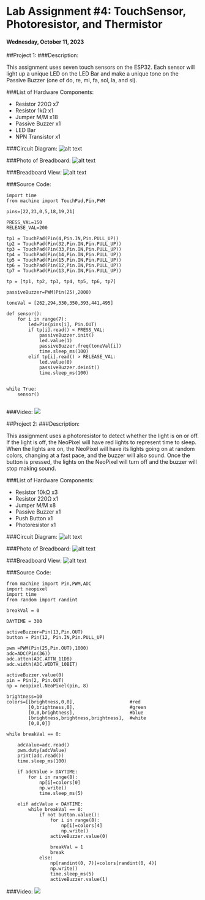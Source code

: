 # Lab Assignment #4: TouchSensor, Photoresistor, and Thermistor

#### Wednesday, October 11, 2023

##Project 1:
###Description:

This assignment uses seven touch sensors on the ESP32. Each sensor will light up a unique LED on the LED Bar and make a unique tone on the Passive Buzzer (one of do, re, mi, fa, sol, la, and si).

###List of Hardware Components:
- Resistor 220Ω x7
- Resistor 1kΩ x1
- Jumper M/M x18
- Passive Buzzer x1
- LED Bar
- NPN Transistor x1

###Circuit Diagram: ![alt text](https://github.com/JacobLoewen/Python-Physical-Computing-Photos/blob/main/L4P1_CircuitDiagram.png?raw=true)

###Photo of Breadboard: ![alt text](https://github.com/JacobLoewen/Python-Physical-Computing-Photos/blob/main/L4P1_photo.jpg?raw=true)

###Breadboard View: ![alt text](https://github.com/JacobLoewen/Python-Physical-Computing-Photos/blob/main/L4P1_BreadboardView.png?raw=true)

###Source Code:

```
import time
from machine import TouchPad,Pin,PWM

pins=[22,23,0,5,18,19,21]

PRESS_VAL=150
RELEASE_VAL=200

tp1 = TouchPad(Pin(4,Pin.IN,Pin.PULL_UP))
tp2 = TouchPad(Pin(32,Pin.IN,Pin.PULL_UP))
tp3 = TouchPad(Pin(33,Pin.IN,Pin.PULL_UP))
tp4 = TouchPad(Pin(14,Pin.IN,Pin.PULL_UP))
tp5 = TouchPad(Pin(15,Pin.IN,Pin.PULL_UP))
tp6 = TouchPad(Pin(12,Pin.IN,Pin.PULL_UP))
tp7 = TouchPad(Pin(13,Pin.IN,Pin.PULL_UP))

tp = [tp1, tp2, tp3, tp4, tp5, tp6, tp7]

passiveBuzzer=PWM(Pin(25),2000)

toneVal = [262,294,330,350,393,441,495]

def sensor():
    for i in range(7):
        led=Pin(pins[i], Pin.OUT)
        if tp[i].read() < PRESS_VAL:
            passiveBuzzer.init()
            led.value(1)
            passiveBuzzer.freq(toneVal[i])
            time.sleep_ms(100)
        elif tp[i].read() > RELEASE_VAL:
            led.value(0)
            passiveBuzzer.deinit()
            time.sleep_ms(100)
        
            
while True:
    sensor()


```

###Video: 
[![](https://markdown-videos-api.jorgenkh.no/youtube/9CZxZHQrxV4)](https://youtube.com/shorts/9CZxZHQrxV4)


##Project 2:
###Description:

This assignment uses a photoresistor to detect whether the light is on or off. If the light is off, the NeoPixel will have red lights to represent time to sleep. When the lights are on, the NeoPixel will have its lights going on at random colors, changing at a fast pace, and the buzzer will also sound. Once the button is pressed, the lights on the NeoPixel will turn off and the buzzer will stop making sound.

###List of Hardware Components:
- Resistor 10kΩ x3
- Resistor 220Ω x1
- Jumper M/M x8
- Passive Buzzer x1
- Push Button x1
- Photoresistor x1

###Circuit Diagram: ![alt text](https://github.com/JacobLoewen/Python-Physical-Computing-Photos/blob/main/L4P2_CircuitDiagram.png?raw=true)

###Photo of Breadboard: ![alt text](https://github.com/JacobLoewen/Python-Physical-Computing-Photos/blob/main/L4P2_photo.jpg?raw=true)

###Breadboard View: ![alt text](https://github.com/JacobLoewen/Python-Physical-Computing-Photos/blob/main/L4P2_BreadboardView.png?raw=true)

###Source Code:

```
from machine import Pin,PWM,ADC
import neopixel
import time
from random import randint

breakVal = 0

DAYTIME = 300

activeBuzzer=Pin(13,Pin.OUT)
button = Pin(12, Pin.IN,Pin.PULL_UP)

pwm =PWM(Pin(25,Pin.OUT),1000)
adc=ADC(Pin(36))
adc.atten(ADC.ATTN_11DB)
adc.width(ADC.WIDTH_10BIT)

activeBuzzer.value(0)
pin = Pin(2, Pin.OUT)
np = neopixel.NeoPixel(pin, 8)

brightness=10                                
colors=[[brightness,0,0],                    #red
        [0,brightness,0],                    #green
        [0,0,brightness],                    #blue
        [brightness,brightness,brightness],  #white
        [0,0,0]]

while breakVal == 0:
    
    adcValue=adc.read()
    pwm.duty(adcValue)
    print(adc.read())
    time.sleep_ms(100)
    
    if adcValue > DAYTIME:
        for i in range(8):
            np[i]=colors[0]
            np.write()
            time.sleep_ms(5)
    
    elif adcValue < DAYTIME:
        while breakVal == 0:
            if not button.value():
                for i in range(8):
                    np[i]=colors[4]
                    np.write()
                activeBuzzer.value(0)
                
                breakVal = 1
                break
            else:
                np[randint(0, 7)]=colors[randint(0, 4)]
                np.write()
                time.sleep_ms(5)
                activeBuzzer.value(1)

```

###Video: 
[![](https://markdown-videos-api.jorgenkh.no/youtube/2TFeCpD7IqI)](https://youtube.com/shorts/2TFeCpD7IqI)